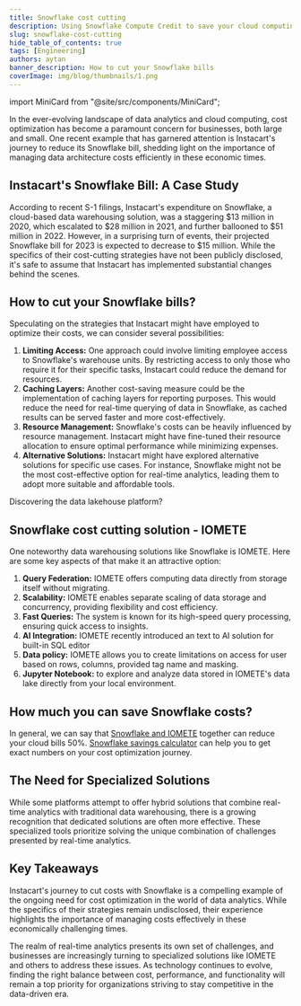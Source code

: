 ```yaml
---
title: Snowflake cost cutting
description: Using Snowflake Compute Credit to save your cloud computing bills by 50%. Want to know how much does it means exactly? Check our blog
slug: snowflake-cost-cutting
hide_table_of_contents: true
tags: [Engineering]
authors: aytan
banner_description: How to cut your Snowflake bills
coverImage: img/blog/thumbnails/1.png
---
```


import MiniCard from "@site/src/components/MiniCard";

In the ever-evolving landscape of data analytics and cloud computing, cost optimization has become a paramount concern for businesses, both large and small. One recent example that has garnered attention is Instacart's journey to reduce its Snowflake bill, shedding light on the importance of managing data architecture costs efficiently in these economic times.

<!-- truncate -->

## Instacart's Snowflake Bill: A Case Study

According to recent S-1 filings, Instacart's expenditure on Snowflake, a cloud-based data warehousing solution, was a staggering $13 million in 2020, which escalated to $28 million in 2021, and further ballooned to $51 million in 2022. However, in a surprising turn of events, their projected Snowflake bill for 2023 is expected to decrease to $15 million. While the specifics of their cost-cutting strategies have not been publicly disclosed, it's safe to assume that Instacart has implemented substantial changes behind the scenes.

## How to cut your Snowflake bills?

Speculating on the strategies that Instacart might have employed to optimize their costs, we can consider several possibilities:

1. **Limiting Access:** One approach could involve limiting employee access to Snowflake's warehouse units. By restricting access to only those who require it for their specific tasks, Instacart could reduce the demand for resources.
2. **Caching Layers:** Another cost-saving measure could be the implementation of caching layers for reporting purposes. This would reduce the need for real-time querying of data in Snowflake, as cached results can be served faster and more cost-effectively.
3. **Resource Management:** Snowflake's costs can be heavily influenced by resource management. Instacart might have fine-tuned their resource allocation to ensure optimal performance while minimizing expenses.
4. **Alternative Solutions:** Instacart might have explored alternative solutions for specific use cases. For instance, Snowflake might not be the most cost-effective option for real-time analytics, leading them to adopt more suitable and affordable tools.

<MiniCard link="https://sandbox.iomete.com/auth/realms/iomete/protocol/openid-connect/registrations?client_id=app&response_type=code&scope=openid&redirect_uri=http://sandbox.iomete.com" linkName="Try Sandbox">Discovering the data lakehouse platform?</MiniCard>

## Snowflake cost cutting solution - IOMETE

One noteworthy data warehousing solutions like Snowflake is IOMETE. Here are some key aspects of that make it an attractive option:

1. **Query Federation:** IOMETE offers computing data directly from storage itself without migrating.
2. **Scalability:** IOMETE enables separate scaling of data storage and concurrency, providing flexibility and cost efficiency.
3. **Fast Queries:** The system is known for its high-speed query processing, ensuring quick access to insights.
4. **AI Integration:** IOMETE recently introduced an text to AI solution for built-in SQL editor
5. **Data policy:** IOMETE allows you to create limitations on access for user based on rows, columns, provided tag name and masking.
6. **Jupyter Notebook:** to explore and analyze data stored in IOMETE's data lake directly from your local environment.

## How much you can save Snowflake costs?

In general, we can say that [Snowflake and IOMETE](https://iomete.com/cases/augment-snowflake-with-iomete) together can reduce your cloud bills 50%. [Snowflake savings calculator](https://iomete.com/calculate/snowflake) can help you to get exact numbers on your cost optimization journey.

## The Need for Specialized Solutions

While some platforms attempt to offer hybrid solutions that combine real-time analytics with traditional data warehousing, there is a growing recognition that dedicated solutions are often more effective. These specialized tools prioritize solving the unique combination of challenges presented by real-time analytics.

## Key Takeaways

Instacart's journey to cut costs with Snowflake is a compelling example of the ongoing need for cost optimization in the world of data analytics. While the specifics of their strategies remain undisclosed, their experience highlights the importance of managing costs effectively in these economically challenging times.

The realm of real-time analytics presents its own set of challenges, and businesses are increasingly turning to specialized solutions like IOMETE and others to address these issues. As technology continues to evolve, finding the right balance between cost, performance, and functionality will remain a top priority for organizations striving to stay competitive in the data-driven era.
